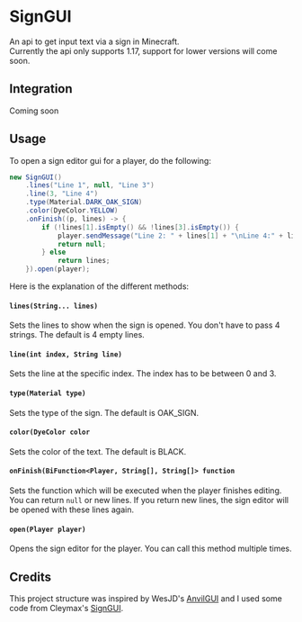 # SignGUI
An api to get input text via a sign in Minecraft.  
Currently the api only supports 1.17, support for lower versions will come soon.

## Integration
Coming soon

## Usage
To open a sign editor gui for a player, do the following:
```java
new SignGUI()
    .lines("Line 1", null, "Line 3")
    .line(3, "Line 4")
    .type(Material.DARK_OAK_SIGN)
    .color(DyeColor.YELLOW)
    .onFinish((p, lines) -> {
        if (!lines[1].isEmpty() && !lines[3].isEmpty()) {
            player.sendMessage("Line 2: " + lines[1] + "\nLine 4:" + lines[3]);
            return null;
        } else
            return lines;
    }).open(player);
```
Here is the explanation of the different methods:

#### `lines(String... lines)`
Sets the lines to show when the sign is opened. You don't have to pass 4 strings. The default is 4 empty lines.

#### `line(int index, String line)`
Sets the line at the specific index. The index has to be between 0 and 3.

#### `type(Material type)`
Sets the type of the sign. The default is OAK_SIGN.

#### `color(DyeColor color`
Sets the color of the text. The default is BLACK.

#### `onFinish(BiFunction<Player, String[], String[]> function`
Sets the function which will be executed when the player finishes editing. You can return `null` or new lines. If you return new lines, the sign editor will be opened with these lines again.

#### `open(Player player)`
Opens the sign editor for the player. You can call this method multiple times.

## Credits
This project structure was inspired by WesJD's [AnvilGUI](https://github.com/WesJD/AnvilGUI) and I used some code from Cleymax's [SignGUI](https://github.com/Cleymax/SignGUI).
